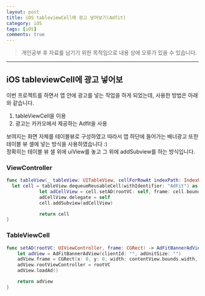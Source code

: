 ```yaml
---
layout: post
title: iOS tableviewCell에 광고 넣어보기(Adfit)
category: iOS
tags: [iOS]
comments: true
---
```


> 개인공부 후 자료를 남기기 위한 목적임으로 내용 상에 오류가 있을 수 있습니다.    

<hr>

## iOS tableviewCell에 광고 넣어보

이번 프로젝트를 하면서 앱 안에 광고를 넣는 작업을 하게 되었는데, 사용한 방법은 아래와 같습니다.

1. tableViewCell을 이용
2. 광고는 카카오에서 제공하는 Adfit을 사용

보여지는 화면 자체를 테이블뷰로 구성하였고 따라서 앱 하단에 들어가는 배너광고 또한 테이블 뷰 셀에 넣는 방식을 사용하였습니다 :)<br>
정확히는 테이블 뷰 셀 위에 uiView를 놓고 그 위에 addSubview를 하는 방식입니다.


### ViewController

```swift
func tableView(_ tableView: UITableView, cellForRowAt indexPath: IndexPath) -> UITableViewCell {
  let cell = tableView.dequeueReusableCell(withIdentifier: "AdFit") as! AdfitTableViewCell
            let adCellView = cell.setAD(rootVC: self, frame: cell.bounds)
            adCellView.delegate = self
            cell.addSubview(adCellView)

            return cell
}
```


### TableViewCell

```swift
func setAD(rootVC: UIViewController, frame: CGRect) -> AdFitBannerAdView {
    let adView = AdFitBannerAdView(clientId: "", adUnitSize: "")
    adView.frame = CGRect(x: 0, y: 0, width: contentView.bounds.width, height: )
    adView.rootViewController = rootVC
    adView.loadAd()

    return adView
}
```

